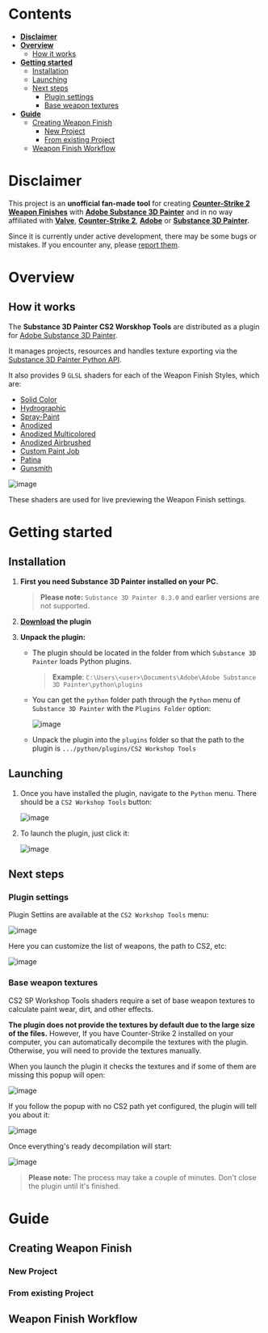 # Contents

-   **[Disclaimer](#disclaimer)**
-   **[Overview](#overview)**
    -   [How it works](#how-it-works)
-   **[Getting started](#getting-started)**
    -   [Installation](#installation)
    -   [Launching](#launching)
    -   [Next steps](#how-it-works)
        -   [Plugin settings](#plugin-settings)
        -   [Base weapon textures](#base-weapon-textures)
-   **[Guide](#guide)**
    -   [Creating Weapon Finish](#creating-weapon-finish)
        -   [New Project](#new-project)
        -   [From existing Project](#from-existing-project)
    -   [Weapon Finish Workflow](#weapon-finish-workflow)

# Disclaimer

This project is an **unofficial fan-made tool** for creating **[Counter-Strike 2 Weapon Finishes](https://www.counter-strike.net/workshop/workshopfinishes)** with **[Adobe Substance 3D Painter](https://www.adobe.com/products/substance3d/apps/painter.html)** and in no way affiliated with **[Valve](https://www.valvesoftware.com/)**, **[Counter-Strike 2](https://www.counter-strike.net/cs2)**, **[Adobe](https://www.adobe.com/)** or **[Substance 3D Painter](https://www.adobe.com/products/substance3d/apps/painter.html).**

Since it is currently under active development, there may be some bugs or mistakes.
If you encounter any, please [report them](https://github.com/smoothie-ws/CS2-SP-Workshop-Tools/issues).

# Overview

## How it works

The **Substance 3D Painter CS2 Worskhop Tools** are distributed as a plugin for [Adobe Substance 3D Painter](https://www.adobe.com/products/substance3d/apps/painter.html).

It manages projects, resources and handles texture exporting via the [Substance 3D Painter Python API](https://helpx.adobe.com/substance-3d-painter-python.html).

It also provides 9 `GLSL` shaders for each of the Weapon Finish Styles, which are:

-   [Solid Color](https://www.counter-strike.net/workshop/workshopfinishes#solidcolorstyle)
-   [Hydrographic](https://www.counter-strike.net/workshop/workshopfinishes#hydrographic)
-   [Spray-Paint](https://www.counter-strike.net/workshop/workshopfinishes#spraypaint)
-   [Anodized](https://www.counter-strike.net/workshop/workshopfinishes#anodized)
-   [Anodized Multicolored](https://www.counter-strike.net/workshop/workshopfinishes#anodizedmulticolored)
-   [Anodized Airbrushed](https://www.counter-strike.net/workshop/workshopfinishes#anodizedairbrushed)
-   [Custom Paint Job](https://www.counter-strike.net/workshop/workshopfinishes#custompaint)
-   [Patina](https://www.counter-strike.net/workshop/workshopfinishes#patina)
-   [Gunsmith](https://www.counter-strike.net/workshop/workshopfinishes#gunsmith)

![image](https://github.com/user-attachments/assets/f25275d3-6d65-40ac-91c1-9b3d47fc3eaa)

These shaders are used for live previewing the Weapon Finish settings.

# Getting started

## Installation

1. **First you need Substance 3D Painter installed on your PC.**<br />

    > **Please note:** `Substance 3D Painter 8.3.0` and earlier versions are not supported.

2. **[Download](https://github.com/smoothie-ws/CS2-SP-Workshop-Tools/releases) the plugin**

3. **Unpack the plugin:**

    - The plugin should be located in the folder from which `Substance 3D Painter` loads Python plugins.

        > **Example**: `C:\Users\<user>\Documents\Adobe\Adobe Substance 3D Painter\python\plugins`

    - You can get the `python` folder path through the `Python` menu of `Substance 3D Painter` with the `Plugins Folder` option:

        ![image](https://github.com/user-attachments/assets/ec17bc3b-a734-4f29-aec2-6cf40fa55695)

    - Unpack the plugin into the `plugins` folder so that the path to the plugin is `.../python/plugins/CS2 Workshop Tools`

## Launching

1. Once you have installed the plugin, navigate to the `Python` menu. There should be a `CS2 Workshop Tools` button:

    ![image](https://github.com/user-attachments/assets/3f6c96d1-c466-4403-b0c1-ed1a7b78de22)

1. To launch the plugin, just click it:

    ![image](https://github.com/user-attachments/assets/c5396637-edfd-4b0d-844b-feff133464cd)

## Next steps

### Plugin settings

Plugin Settins are available at the `CS2 Workshop Tools` menu:

![image](https://github.com/user-attachments/assets/4bb34f8c-f739-48e2-af08-2cbaea1789d8)

Here you can customize the list of weapons, the path to CS2, etc:

![image](https://github.com/user-attachments/assets/7ad3a91c-0a2c-48f3-b506-d30ca20c3316)

### Base weapon textures

CS2 SP Workshop Tools shaders require a set of base weapon textures to calculate paint wear, dirt, and other effects.

**The plugin does not provide the textures by default due to the large size of the files.**
However, If you have Counter-Strike 2 installed on your computer, you can automatically decompile the textures with the plugin.
Otherwise, you will need to provide the textures manually.

When you launch the plugin it checks the textures and if some of them are missing this popup will open:

![image](https://github.com/user-attachments/assets/4fd40c05-a052-4c45-bcd3-4f787e2436b7)

If you follow the popup with no CS2 path yet configured, the plugin will tell you about it:

![image](https://github.com/user-attachments/assets/57b7f6bd-683d-46be-b901-371bec4c42cc)

Once everything's ready decompilation will start:

![image](https://github.com/user-attachments/assets/a31d7e56-bf70-4454-9da9-e6c50d60c5c1)

> **Please note:** The process may take a couple of minutes. Don't close the plugin until it's finished.

# Guide

## Creating Weapon Finish

### New Project

### From existing Project

## Weapon Finish Workflow
